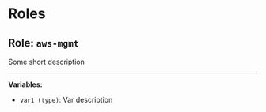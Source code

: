 # Roles

## Role: `aws-mgmt`

Some short description

---
**Variables:**

- `var1 (type)`: Var description
